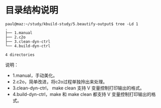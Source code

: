 # 目录结构说明

```
paul@maz:~/study/kbuild-study/5.beautify-output$ tree -Ld 1
.
├── 1.manual
├── 2.c2o
├── 3.clean-dyn-ctrl
└── 4.build-dyn-ctrl

4 directories
```

说明：

- 1.manual，手动美化。
- 2.c2o，简单改进，将c2o过程单独拎出来处理。
- 3.clean-dyn-ctrl， make clean 支持 V 变量控制打印输出的格式。
- 4.build-dyn-ctrl，make 和 make clean 都支持 V 变量控制打印输出的格式。
